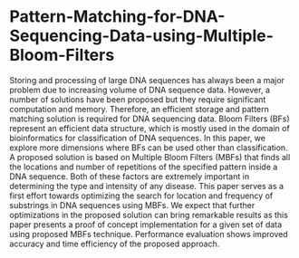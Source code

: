 # Pattern-Matching-for-DNA-Sequencing-Data-using-Multiple-Bloom-Filters
Storing and processing of large DNA sequences has always been a major problem due to increasing volume of DNA sequence data. However, a number of solutions have been proposed but they require significant computation and memory. Therefore, an efficient storage and pattern matching solution is required for DNA sequencing data. Bloom Filters (BFs) represent an efficient data structure, which is mostly used in the domain of bioinformatics for classification of DNA sequences. In this paper, we explore more dimensions where BFs can be used other than classification. A proposed solution is based on Multiple Bloom Filters (MBFs) that finds all the locations and number of repetitions of the specified pattern inside a DNA sequence. Both of these factors are extremely important in determining the type and intensity of any disease. This paper serves as a first effort towards optimizing the search for location and frequency of substrings in DNA sequences using MBFs. We expect that further optimizations in the proposed solution can bring remarkable results as this paper presents a proof of concept implementation for a given set of data using proposed MBFs technique. Performance evaluation shows improved accuracy and time efficiency of the proposed approach.
